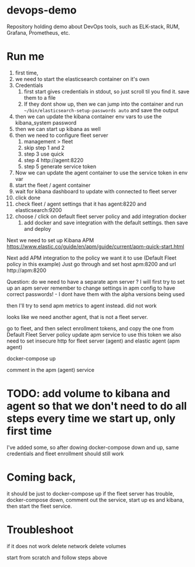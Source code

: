 # devops-demo
Repository holding demo about DevOps tools, such as ELK-stack, RUM, Grafana, Prometheus, etc.




# Run me 
1. first time, 
2. we need to start the elasticsearch container on it's own
3. Credentials
   1. first start gives credentials in stdout, so just scroll til you find it. save them to a file
   2. If they dont show up, then we can jump into the container and run `~/bin/elasticsearch-setup-passwords auto` and save the output
4. then we can update the kibana container env vars to use the kibana_system password
5. then we can start up kibana as well
6. then we need to configure fleet server
   1. management > fleet
   2. skip step 1 and 2
   3. step 3 use quick 
   4. step 4 http://agent:8220
   5. step 5 generate service token
7. Now we can update the agent container to use the service token in env var
8.  start the fleet / agent container
9.  wait for kibana dashboard to update with connected to fleet server
10. click done
11. check fleet / agent settings that it has agent:8220 and elasticsearch:9200
12. choose / click on default fleet server policy and add integration docker
    1.  add docker and save integration with the default settings. then save and deploy

Next we need to set up Kibana APM
https://www.elastic.co/guide/en/apm/guide/current/apm-quick-start.html

Next add APM integration to the policy we want it to use (Default Fleet policy in this example)
Just go through and set host apm:8200 and url http://apm:8200

Question: do we need to have a separate apm server ?
I will first try to set up an apm server
remember to change settings in apm config to have correct passwords! - I dont have them with the alpha versions being used

then I'll try to send apm metrics to agent instead. did not work

looks like we need another agent, that is not a fleet server.

go to fleet, and then select enrollment tokens, and copy the one from Default Fleet Server policy
update apm service to use this token
we also need to set insecure http for fleet server (agent) and elastic agent (apm agent)

docker-compose up


comment in the apm (agent) service


# TODO: add volume to kibana and agent so that we don't need to do all steps every time we start up, only first time
I've added some, so after dowing docker-compose down and up, same credentials and fleet enrollment should still work

# Coming back,
it should be just to docker-compose up
if the fleet server has trouble, docker-compose down, comment out the service, start up es and kibana, then start the fleet service.

# Troubleshoot
if it does not work
delete network
delete volumes

start from scratch and follow steps above
